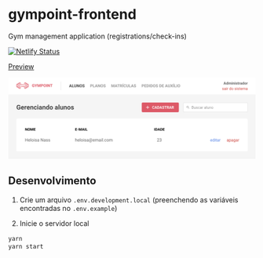 # gympoint-frontend
Gym management application (registrations/check-ins)

[![Netlify Status](https://api.netlify.com/api/v1/badges/486ce63e-ec8f-4f50-a4c7-a84d24f0d133/deploy-status)](https://app.netlify.com/sites/sad-goldberg-d09b8b/deploys)

[Preview](https://gympoint.santospatrick.com/)

<a href="https://gympoint.santospatrick.com/" rel="Facebook posts site preview">![Preview](docs/preview.png)</a>

## Desenvolvimento
1. Crie um  arquivo `.env.development.local` (preenchendo as variáveis encontradas no `.env.example`)

2. Inicie o servidor local
```bash
yarn
yarn start
```
